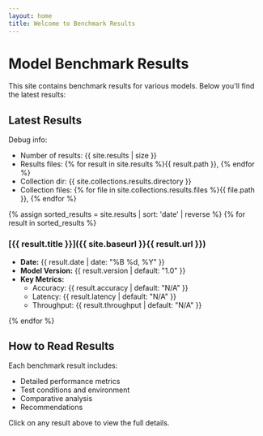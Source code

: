 ```yaml
---
layout: home
title: Welcome to Benchmark Results
---
```


# Model Benchmark Results

This site contains benchmark results for various models. Below you'll find the latest results:

## Latest Results

Debug info:
- Number of results: {{ site.results | size }}
- Results files: {% for result in site.results %}{{ result.path }}, {% endfor %}
- Collection dir: {{ site.collections.results.directory }}
- Collection files: {% for file in site.collections.results.files %}{{ file.path }}, {% endfor %}

{% assign sorted_results = site.results | sort: 'date' | reverse %}
{% for result in sorted_results %}
### [{{ result.title }}]({{ site.baseurl }}{{ result.url }})
- **Date:** {{ result.date | date: "%B %d, %Y" }}
- **Model Version:** {{ result.version | default: "1.0" }}
- **Key Metrics:**
  - Accuracy: {{ result.accuracy | default: "N/A" }}
  - Latency: {{ result.latency | default: "N/A" }}
  - Throughput: {{ result.throughput | default: "N/A" }}

{% endfor %}

## How to Read Results

Each benchmark result includes:
- Detailed performance metrics
- Test conditions and environment
- Comparative analysis
- Recommendations

Click on any result above to view the full details. 
